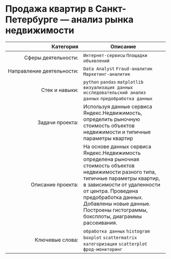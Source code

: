 # Продажа квартир в Санкт-Петербурге — анализ рынка недвижимости

| Категория               | Описание |
| --------------------: | ---|
|Сферы&nbsp;деятельности:| `Интернет-сервисы` `Площадки объявлений`|
|Направление&nbsp;деятельности:| `Data Analyst` `Fraud-аналитик` `Маркетинг-аналитик`|
|Стек&nbsp;и&nbsp;навыки:|`python` `pandas` `matplotlib` `визуализация данных` `исследовательский анализ данных` `предобработка данных`|
|Задачи&nbsp;проекта:|Используя данные сервиса Яндекс.Недвижимость, определить рыночную стоимость объектов недвижимости и типичные параметры квартир|
|Описание&nbsp;проекта:|На основе данных сервиса Яндекс.Недвижимость определена рыночная стоимость объектов недвижимости разного типа, типичные параметры квартир, в зависимости от удаленности от центра. Проведена предобработка данных. Добавлены новые данные. Построены гистограммы, боксплоты, диаграммы рассеивания.|
|Ключевые&nbsp;слова:|`обработка данных` `histogram` `boxplot` `scattermatrix` `категоризация` `scatterplot` <br/> `фрод-мониторинг`|


